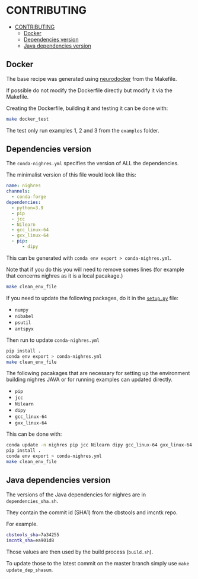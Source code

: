 # CONTRIBUTING

- [CONTRIBUTING](#contributing)
  - [Docker](#docker)
  - [Dependencies version](#dependencies-version)
  - [Java dependencies version](#java-dependencies-version)

## Docker

The base recipe was generated using
[neurodocker](https://github.com/ReproNim/neurodocker) from the Makefile.

If possible do not modify the Dockerfile directly but modify it via the
Makefile.

Creating the Dockerfile, building it and testing it can be done with:

```bash
make docker_test
```

The test only run examples 1, 2 and 3 from the `examples` folder.

## Dependencies version

The `conda-nighres.yml` specifies the version of ALL the dependencies.

The minimalist version of this file would look like this:

```yml
name: nighres
channels:
  - conda-forge
dependencies:
  - python=3.9
  - pip
  - jcc
  - Nilearn
  - gcc_linux-64
  - gxx_linux-64
  - pip:
      - dipy
```

This can be generated with `conda env export > conda-nighres.yml`.

Note that if you do this you will need to remove somes lines (for example that
concerns nighres as it is a local pacakage.)

```bash
make clean_env_file
```

If you need to update the following packages, do it in the
[`setup.py`](./setup.py) file:

- `numpy`
- `nibabel`
- `psutil`
- `antspyx`

Then run to update `conda-nighres.yml`

```bash
pip install .
conda env export > conda-nighres.yml
make clean_env_file
```

The following pacakages that are necessary for setting up the environment
building nighres JAVA or for running examples can updated directly.

- `pip`
- `jcc`
- `Nilearn`
- `dipy`
- `gcc_linux-64`
- `gxx_linux-64`

This can be done with:

```bash
conda update -n nighres pip jcc Nilearn dipy gcc_linux-64 gxx_linux-64
pip install .
conda env export > conda-nighres.yml
make clean_env_file
```

## Java dependencies version

The versions of the Java dependencies for nighres are in `dependencies_sha.sh`.

They contain the commit id (SHA1) from the cbstools and imcntk repo.

For example.

```bash
cbstools_sha=7a34255
imcntk_sha=ea901d8
```

Those values are then used by the build process (`build.sh`).

To update those to the latest commit on the master branch simply use
`make update_dep_shasum`.
